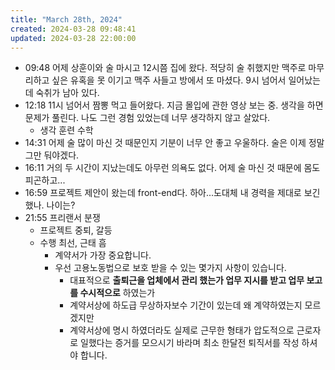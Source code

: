 ```yaml
---
title: "March 28th, 2024"
created: 2024-03-28 09:48:41
updated: 2024-03-28 22:00:00
---
```

  * 09:48 어제 상훈이와 술 마시고 12시쯤 집에 왔다. 적당히 술 취했지만 맥주로 마무리하고 싶은 유혹을 못 이기고 맥주 사들고 방에서 또 마셨다. 9시 넘어서 일어났는데 숙취가 남아 있다.
  * 12:18 11시 넘어서 짬뽕 먹고 들어왔다. 지금 몰입에 관한 영상 보는 중. 생각을 하면 문제가 풀린다. 나도 그런 경험 있었는데 너무 생각하지 않고 살았다.
    * 생각 훈련 수학
  * 14:31 어제 술 많이 마신 것 때문인지 기분이 너무 안 좋고 우울하다. 술은 이제 정말 그만 둬야겠다.
  * 16:11 거의 두 시간이 지났는데도 아무런 의욕도 없다. 어제 술 마신 것 때문에 몸도 피곤하고... 
  * 16:59 프로젝트 제안이 왔는데 front-end다. 하아...도대체 내 경력을 제대로 보긴 했나. 나이는?
  * 21:55 프리랜서 분쟁
    * 프로젝트 중퇴, 갈등
    * 수행 최선, 근태 흠
      * 계약서가 가장 중요합니다.
      * 우선 고용노동법으로 보호 받을 수 있는 몇가지 사항이 있습니다.
        * 대표적으로 **출퇴근을 업체에서 관리 했는가 업무 지시를 받고 업무 보고를 수시적으로** 하였는가
        * 계약서상에 하도급 무상하자보수 기간이 있는데 왜 계약하였는지 모르겠지만
        * 계약서상에 명시 하였더라도 실제로 근무한 형태가 압도적으로 근로자로 일했다는 증거를 모으시기 바라며 최소 한달전 퇴직서를 작성 하셔야 합니다.